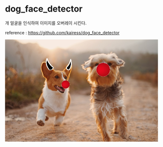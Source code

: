 # dog_face_detector
개 얼굴을 인식하여 이미지를 오버레이 시킨다.

reference : https://github.com/kairess/dog_face_detector

![dog](./img/dog2_out2.jpg)
